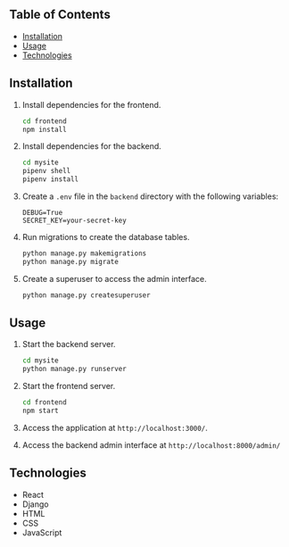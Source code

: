 ## Table of Contents

- [Installation](#installation)
- [Usage](#usage)
- [Technologies](#technologies)

## Installation

1. Install dependencies for the frontend.
   ```sh
   cd frontend
   npm install
   ```
2. Install dependencies for the backend.
   ```sh
   cd mysite
   pipenv shell
   pipenv install
   ```
3. Create a `.env` file in the `backend` directory with the following variables:
   ```
   DEBUG=True
   SECRET_KEY=your-secret-key
   ```
4. Run migrations to create the database tables.
   ```sh
   python manage.py makemigrations
   python manage.py migrate
   ```
5. Create a superuser to access the admin interface.
   ```sh
   python manage.py createsuperuser
   ```

## Usage

1. Start the backend server.
   ```sh
   cd mysite
   python manage.py runserver
   ```
2. Start the frontend server.
   ```sh
   cd frontend
   npm start
   ```
3. Access the application at `http://localhost:3000/`.

4. Access the backend admin interface at `http://localhost:8000/admin/
`

## Technologies

- React
- Django
- HTML
- CSS
- JavaScript
